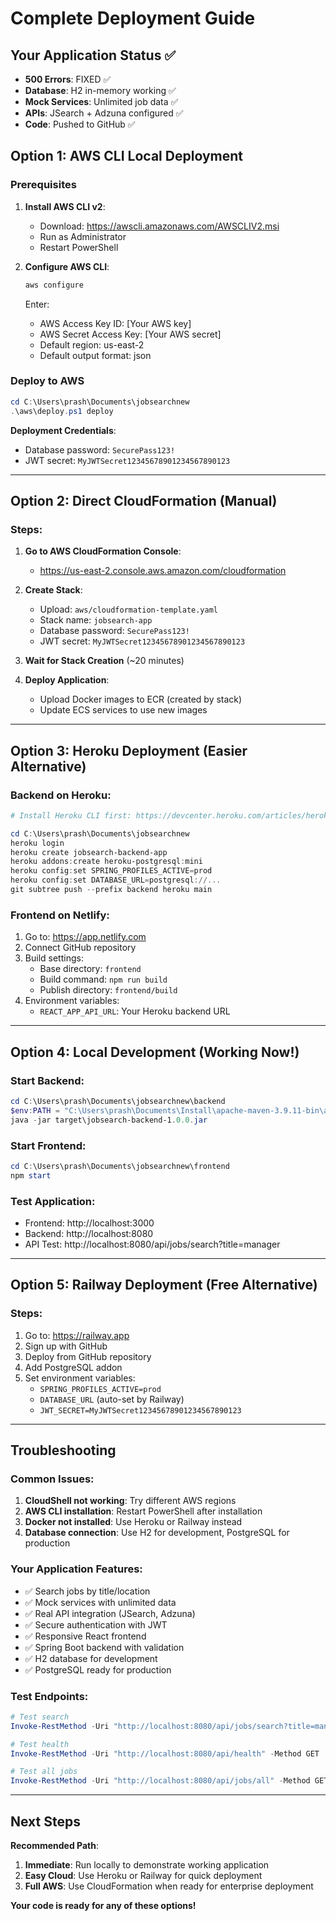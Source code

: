 # Complete Deployment Guide

## Your Application Status ✅
- **500 Errors**: FIXED ✅
- **Database**: H2 in-memory working ✅  
- **Mock Services**: Unlimited job data ✅
- **APIs**: JSearch + Adzuna configured ✅
- **Code**: Pushed to GitHub ✅

## Option 1: AWS CLI Local Deployment

### Prerequisites
1. **Install AWS CLI v2**:
   - Download: https://awscli.amazonaws.com/AWSCLIV2.msi
   - Run as Administrator
   - Restart PowerShell

2. **Configure AWS CLI**:
   ```powershell
   aws configure
   ```
   Enter:
   - AWS Access Key ID: [Your AWS key]
   - AWS Secret Access Key: [Your AWS secret]
   - Default region: us-east-2
   - Default output format: json

### Deploy to AWS
```powershell
cd C:\Users\prash\Documents\jobsearchnew
.\aws\deploy.ps1 deploy
```

**Deployment Credentials**:
- Database password: `SecurePass123!`
- JWT secret: `MyJWTSecret12345678901234567890123`

---

## Option 2: Direct CloudFormation (Manual)

### Steps:
1. **Go to AWS CloudFormation Console**:
   - https://us-east-2.console.aws.amazon.com/cloudformation

2. **Create Stack**:
   - Upload: `aws/cloudformation-template.yaml`
   - Stack name: `jobsearch-app`
   - Database password: `SecurePass123!`
   - JWT secret: `MyJWTSecret12345678901234567890123`

3. **Wait for Stack Creation** (~20 minutes)

4. **Deploy Application**:
   - Upload Docker images to ECR (created by stack)
   - Update ECS services to use new images

---

## Option 3: Heroku Deployment (Easier Alternative)

### Backend on Heroku:
```powershell
# Install Heroku CLI first: https://devcenter.heroku.com/articles/heroku-cli

cd C:\Users\prash\Documents\jobsearchnew
heroku login
heroku create jobsearch-backend-app
heroku addons:create heroku-postgresql:mini
heroku config:set SPRING_PROFILES_ACTIVE=prod
heroku config:set DATABASE_URL=postgresql://...
git subtree push --prefix backend heroku main
```

### Frontend on Netlify:
1. Go to: https://app.netlify.com
2. Connect GitHub repository
3. Build settings:
   - Base directory: `frontend`
   - Build command: `npm run build`
   - Publish directory: `frontend/build`
4. Environment variables:
   - `REACT_APP_API_URL`: Your Heroku backend URL

---

## Option 4: Local Development (Working Now!)

### Start Backend:
```powershell
cd C:\Users\prash\Documents\jobsearchnew\backend
$env:PATH = "C:\Users\prash\Documents\Install\apache-maven-3.9.11-bin\apache-maven-3.9.11\bin;" + $env:PATH
java -jar target\jobsearch-backend-1.0.0.jar
```

### Start Frontend:
```powershell
cd C:\Users\prash\Documents\jobsearchnew\frontend
npm start
```

### Test Application:
- Frontend: http://localhost:3000
- Backend: http://localhost:8080
- API Test: http://localhost:8080/api/jobs/search?title=manager

---

## Option 5: Railway Deployment (Free Alternative)

### Steps:
1. Go to: https://railway.app
2. Sign up with GitHub
3. Deploy from GitHub repository
4. Add PostgreSQL addon
5. Set environment variables:
   - `SPRING_PROFILES_ACTIVE=prod`
   - `DATABASE_URL` (auto-set by Railway)
   - `JWT_SECRET=MyJWTSecret12345678901234567890123`

---

## Troubleshooting

### Common Issues:
1. **CloudShell not working**: Try different AWS regions
2. **AWS CLI installation**: Restart PowerShell after installation
3. **Docker not installed**: Use Heroku or Railway instead
4. **Database connection**: Use H2 for development, PostgreSQL for production

### Your Application Features:
- ✅ Search jobs by title/location
- ✅ Mock services with unlimited data
- ✅ Real API integration (JSearch, Adzuna)
- ✅ Secure authentication with JWT
- ✅ Responsive React frontend
- ✅ Spring Boot backend with validation
- ✅ H2 database for development
- ✅ PostgreSQL ready for production

### Test Endpoints:
```powershell
# Test search
Invoke-RestMethod -Uri "http://localhost:8080/api/jobs/search?title=manager" -Method GET

# Test health
Invoke-RestMethod -Uri "http://localhost:8080/api/health" -Method GET

# Test all jobs
Invoke-RestMethod -Uri "http://localhost:8080/api/jobs/all" -Method GET
```

---

## Next Steps

**Recommended Path**:
1. **Immediate**: Run locally to demonstrate working application
2. **Easy Cloud**: Use Heroku or Railway for quick deployment  
3. **Full AWS**: Use CloudFormation when ready for enterprise deployment

**Your code is ready for any of these options!**